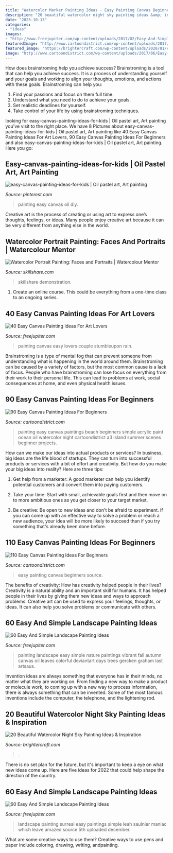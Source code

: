 ```yaml
---
title: "Watercolor Marker Painting Ideas - Easy Painting Canvas Beginners Source"
description: "20 beautiful watercolor night sky painting ideas &amp; inspiration"
date: "2023-10-13"
categories:
- "ideas"
images:
- "http://www.freejupiter.com/wp-content/uploads/2017/02/Easy-And-Simple-Landscape-Painting-Ideas-10.jpg"
featuredImage: "http://www.cartoondistrict.com/wp-content/uploads/2017/06/Easy-Canvas-Painting-Ideas-For-Beginners15-1.jpg"
featured_image: "https://brightercraft.com/wp-content/uploads/2020/01/caa7cab18df47928f719f91117f03806-534x1024.jpg"
image: "http://www.cartoondistrict.com/wp-content/uploads/2017/06/Easy-Canvas-Painting-Ideas-For-Beginners17-1.jpg"
---
```



How does brainstroming help you achieve success?
Brainstroming is a tool that can help you achieve success. It is a process of understanding yourself and your goals and working to align your thoughts, emotions, and actions with these goals. Brainstroming can help you: 
1. Find your passions and focus on them full time.
2. Understand what you need to do to achieve your goals.
3. Set realistic deadlines for yourself.
4. Take control of your life by using brainstroming techniques.

	

		
looking for easy-canvas-painting-ideas-for-kids | Oil pastel art, Art painting you've visit to the right place. We have 8 Pictures about easy-canvas-painting-ideas-for-kids | Oil pastel art, Art painting like 40 Easy Canvas Painting Ideas For Art Lovers, 90 Easy Canvas Painting Ideas For Beginners and also easy-canvas-painting-ideas-for-kids | Oil pastel art, Art painting. Here you go:
		
    
## Easy-canvas-painting-ideas-for-kids | Oil Pastel Art, Art Painting

<img loading=lazy src="https://i.pinimg.com/736x/53/bb/88/53bb88b62ca1e651f6f7a2cc3f008342.jpg" onerror="this.onerror=null;this.src='https://tse3.mm.bing.net/th?id=OIP.28PlYe9sq1xBsDQZGxbFpwHaJ6&amp;pid=15.1';" alt="easy-canvas-painting-ideas-for-kids | Oil pastel art, Art painting">

_Source: pinterest.com_

>painting easy canvas oil diy. 

	

Creative art is the process of creating or using art to express one’s thoughts, feelings, or ideas. Many people enjoy creative art because it can be very different from anything else in the world.

    
## Watercolor Portrait Painting: Faces And Portraits | Watercolour Mentor

<img loading=lazy src="https://static.skillshare.com/uploads/discussion/tmp/b89a4d93" onerror="this.onerror=null;this.src='https://tse4.mm.bing.net/th?id=OIP.gjeIxnNbh2DjL4p9ef0MUQHaKg&amp;pid=15.1';" alt="Watercolor Portrait Painting: Faces and Portraits | Watercolour Mentor">

_Source: skillshare.com_

>skillshare demonstration. 

	

1. Create an online course. This could be everything from a one-time class to an ongoing series.

    
## 40 Easy Canvas Painting Ideas For Art Lovers

<img loading=lazy src="http://www.freejupiter.com/wp-content/uploads/2016/10/Easy-Canvas-Painting-Ideas-10.jpg" onerror="this.onerror=null;this.src='https://tse3.mm.bing.net/th?id=OIP.xrrWS4eToBK7yNxF156iQQHaLt&amp;pid=15.1';" alt="40 Easy Canvas Painting Ideas For Art Lovers">

_Source: freejupiter.com_

>painting canvas easy lovers couple stumbleupon rain. 

	

Brainstroming is a type of mental fog that can prevent someone from understanding what is happening in the world around them. Brainstroming can be caused by a variety of factors, but the most common cause is a lack of focus. People who have brainstroming can lose focus on everything from their work to their personal life. This can lead to problems at work, social consequences at home, and even physical health issues.

    
## 90 Easy Canvas Painting Ideas For Beginners

<img loading=lazy src="http://www.cartoondistrict.com/wp-content/uploads/2017/06/Easy-Canvas-Painting-Ideas-For-Beginners17-1.jpg" onerror="this.onerror=null;this.src='https://tse2.mm.bing.net/th?id=OIP.vvkeAUxQvgkUVSxEPgOckQHaJ4&amp;pid=15.1';" alt="90 Easy Canvas Painting Ideas For Beginners">

_Source: cartoondistrict.com_

>painting easy canvas paintings beach beginners simple acrylic paint ocean oil watercolor night cartoondistrict a3 island summer scenes beginner projects. 

	

How can we make our ideas into actual products or services?
In business, big ideas are the life blood of startups. They can turn into successful products or services with a bit of effort and creativity. But how do you make your big ideas into reality? Here are three tips:
1) Get help from a marketer: A good marketer can help you identify potential customers and convert them into paying customers.

2) Take your time: Start with small, achievable goals first and then move on to more ambitious ones as you get closer to your target market.

3) Be creative: Be open to new ideas and don't be afraid to experiment. If you can come up with an effective way to solve a problem or reach a new audience, your idea will be more likely to succeed than if you try something that's already been done before.

    
## 110 Easy Canvas Painting Ideas For Beginners

<img loading=lazy src="http://www.cartoondistrict.com/wp-content/uploads/2017/06/Easy-Canvas-Painting-Ideas-For-Beginners15-1.jpg" onerror="this.onerror=null;this.src='https://tse3.mm.bing.net/th?id=OIP.95vW5q5Xz0Vw1UleV7OBFQHaKE&amp;pid=15.1';" alt="110 Easy Canvas Painting Ideas For Beginners">

_Source: cartoondistrict.com_

>easy painting canvas beginners source. 

	

The benefits of creativity: How has creativity helped people in their lives?
Creativity is a natural ability and an important skill for humans. It has helped people in their lives by giving them new ideas and ways to approach problems. Creative art can be used to express your feelings, thoughts, or ideas. It can also help you solve problems or communicate with others.

    
## 60 Easy And Simple Landscape Painting Ideas

<img loading=lazy src="http://www.freejupiter.com/wp-content/uploads/2017/02/Easy-And-Simple-Landscape-Painting-Ideas-1.jpg" onerror="this.onerror=null;this.src='https://tse2.mm.bing.net/th?id=OIP.rtzM1U9felK_PbJ2VwlcgAHaSo&amp;pid=15.1';" alt="60 Easy And Simple Landscape Painting Ideas">

_Source: freejupiter.com_

>painting landscape easy simple nature paintings vibrant fall autumn canvas oil leaves colorful deviantart days trees gercken graham last artsaus. 

	

Invention ideas are always something that everyone has in their minds, no matter what they are working on. From finding a new way to make a product or molecule work, to coming up with a new way to process information, there is always something that can be invented. Some of the most famous inventions include the computer, the telephone, and the lightening rod.

    
## 20 Beautiful Watercolor Night Sky Painting Ideas &amp; Inspiration

<img loading=lazy src="https://brightercraft.com/wp-content/uploads/2020/01/caa7cab18df47928f719f91117f03806-534x1024.jpg" onerror="this.onerror=null;this.src='https://tse4.mm.bing.net/th?id=OIP.KB8dKkgawJdfLpFG1IBKGwHaOM&amp;pid=15.1';" alt="20 Beautiful Watercolor Night Sky Painting Ideas &amp; Inspiration">

_Source: brightercraft.com_

>. 

	

There is no set plan for the future, but it's important to keep a eye on what new ideas come up. Here are five ideas for 2022 that could help shape the direction of the country.

    
## 60 Easy And Simple Landscape Painting Ideas

<img loading=lazy src="http://www.freejupiter.com/wp-content/uploads/2017/02/Easy-And-Simple-Landscape-Painting-Ideas-10.jpg" onerror="this.onerror=null;this.src='https://tse3.mm.bing.net/th?id=OIP.oyGATOHfREyvAx9WQo1A6wHaKQ&amp;pid=15.1';" alt="60 Easy And Simple Landscape Painting Ideas">

_Source: freejupiter.com_

>landscape painting surreal easy paintings simple leah saulnier maniac which leave amazed source 5th uploaded december. 

	

What are some creative ways to use them?
Creative ways to use pens and paper include coloring, drawing, writing, andpainting.

